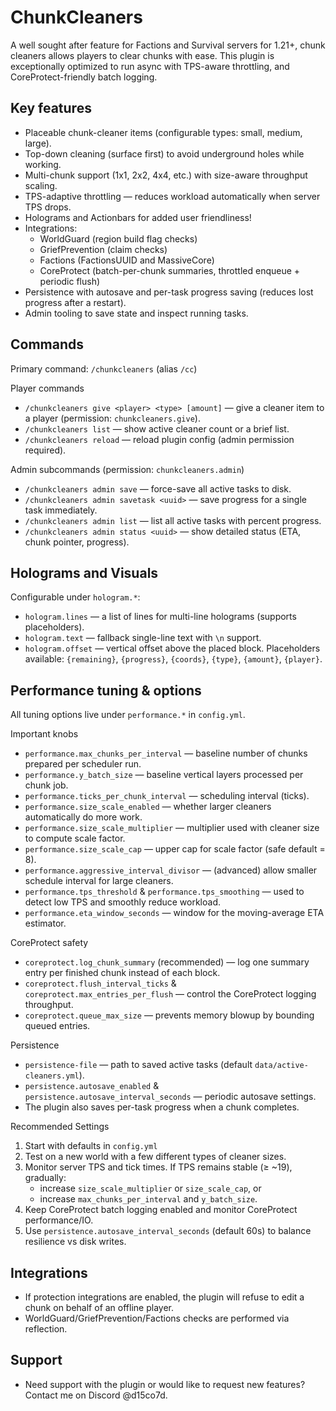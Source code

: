 # ChunkCleaners

A well sought after feature for Factions and Survival servers for 1.21+, chunk cleaners allows players to clear chunks with ease.
This plugin is exceptionally optimized to run async with TPS-aware throttling, and CoreProtect-friendly batch logging.

## Key features

- Placeable chunk-cleaner items (configurable types: small, medium, large).
- Top-down cleaning (surface first) to avoid underground holes while working.
- Multi-chunk support (1x1, 2x2, 4x4, etc.) with size-aware throughput scaling.
- TPS-adaptive throttling — reduces workload automatically when server TPS drops.
- Holograms and Actionbars for added user friendliness!
- Integrations:
  - WorldGuard (region build flag checks)
  - GriefPrevention (claim checks)
  - Factions (FactionsUUID and MassiveCore)
  - CoreProtect (batch-per-chunk summaries, throttled enqueue + periodic flush)
- Persistence with autosave and per-task progress saving (reduces lost progress after a restart).
- Admin tooling to save state and inspect running tasks.

## Commands

Primary command: `/chunkcleaners` (alias `/cc`)

Player commands
- `/chunkcleaners give <player> <type> [amount]` — give a cleaner item to a player (permission: `chunkcleaners.give`).
- `/chunkcleaners list` — show active cleaner count or a brief list.
- `/chunkcleaners reload` — reload plugin config (admin permission required).

Admin subcommands (permission: `chunkcleaners.admin`)
- `/chunkcleaners admin save` — force-save all active tasks to disk.
- `/chunkcleaners admin savetask <uuid>` — save progress for a single task immediately.
- `/chunkcleaners admin list` — list all active tasks with percent progress.
- `/chunkcleaners admin status <uuid>` — show detailed status (ETA, chunk pointer, progress).

## Holograms and Visuals

Configurable under `hologram.*`:
- `hologram.lines` — a list of lines for multi-line holograms (supports placeholders).
- `hologram.text` — fallback single-line text with `\n` support.
- `hologram.offset` — vertical offset above the placed block.
Placeholders available: `{remaining}`, `{progress}`, `{coords}`, `{type}`, `{amount}`, `{player}`.

## Performance tuning & options

All tuning options live under `performance.*` in `config.yml`. 

Important knobs
- `performance.max_chunks_per_interval` — baseline number of chunks prepared per scheduler run.
- `performance.y_batch_size` — baseline vertical layers processed per chunk job.
- `performance.ticks_per_chunk_interval` — scheduling interval (ticks).
- `performance.size_scale_enabled` — whether larger cleaners automatically do more work.
- `performance.size_scale_multiplier` — multiplier used with cleaner size to compute scale factor.
- `performance.size_scale_cap` — upper cap for scale factor (safe default = 8).
- `performance.aggressive_interval_divisor` — (advanced) allow smaller schedule interval for large cleaners.
- `performance.tps_threshold` & `performance.tps_smoothing` — used to detect low TPS and smoothly reduce workload.
- `performance.eta_window_seconds` — window for the moving-average ETA estimator.

CoreProtect safety
- `coreprotect.log_chunk_summary` (recommended) — log one summary entry per finished chunk instead of each block.
- `coreprotect.flush_interval_ticks` & `coreprotect.max_entries_per_flush` — control the CoreProtect logging throughput.
- `coreprotect.queue_max_size` — prevents memory blowup by bounding queued entries.

Persistence
- `persistence-file` — path to saved active tasks (default `data/active-cleaners.yml`).
- `persistence.autosave_enabled` & `persistence.autosave_interval_seconds` — periodic autosave settings.
- The plugin also saves per-task progress when a chunk completes.

Recommended Settings
1. Start with defaults in `config.yml` 
2. Test on a new world with a few different types of cleaner sizes.
3. Monitor server TPS and tick times. If TPS remains stable (≥ ~19), gradually:
   - increase `size_scale_multiplier` or `size_scale_cap`, or
   - increase `max_chunks_per_interval` and `y_batch_size`.
4. Keep CoreProtect batch logging enabled and monitor CoreProtect performance/IO.
5. Use `persistence.autosave_interval_seconds` (default 60s) to balance resilience vs disk writes.

## Integrations

- If protection integrations are enabled, the plugin will refuse to edit a chunk on behalf of an offline player.
- WorldGuard/GriefPrevention/Factions checks are performed via reflection.

## Support

- Need support with the plugin or would like to request new features? Contact me on Discord @d15co7d.
